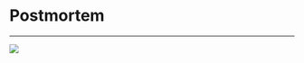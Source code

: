# Postmortem
<hr>

<img src="https://s3.amazonaws.com/intranet-projects-files/holbertonschool-sysadmin_devops/294/pQ9YzVY.gif"/>

